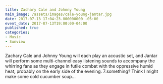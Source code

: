 ```yaml
---
title: Zachary Cale and Johnny Young
main_image: /assets/images/cale-young-jantar.jpg
date: 2017-07-13 17:04:23.000000000 -05:00
event_date: 2017-07-13T19:00:00-04:00
published: true
categories:
- Music
- Sunview
---
```


Zachary Cale and Johnny Young will each play an acoustic set, and Jantar will perform some multi-channel easy listening sounds to accompany the whirring fans as they engage in futile combat with the oppressive humid heat, probably on the early side of the evening. 7:something? Think I might make some cold cucumber soup...
